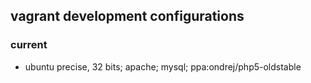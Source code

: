 ## vagrant development configurations

### current

* ubuntu precise, 32 bits; apache; mysql; ppa:ondrej/php5-oldstable
